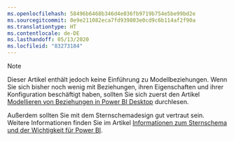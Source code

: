 ```yaml
---
ms.openlocfilehash: 58496b6468b346d4e036fb9719b754e5be99bd2e
ms.sourcegitcommit: 0e9e211082eca7fd939803e0cd9c6b114af2f90a
ms.translationtype: HT
ms.contentlocale: de-DE
ms.lasthandoff: 05/13/2020
ms.locfileid: "83273184"
---
```

> [!NOTE]
> Dieser Artikel enthält jedoch keine Einführung zu Modellbeziehungen. Wenn Sie sich bisher noch wenig mit Beziehungen, ihren Eigenschaften und ihrer Konfiguration beschäftigt haben, sollten Sie sich zuerst den Artikel [Modellieren von Beziehungen in Power BI Desktop](../../transform-model/desktop-relationships-understand.md) durchlesen.
>
> Außerdem sollten Sie mit dem Sternschemadesign gut vertraut sein. Weitere Informationen finden Sie im Artikel [Informationen zum Sternschema und der Wichtigkeit für Power BI](../star-schema.md).
